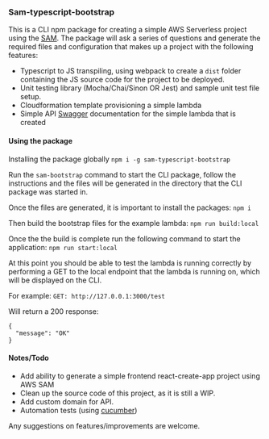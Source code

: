 ### Sam-typescript-bootstrap

This is a CLI npm package for creating a simple AWS Serverless project using the [SAM](https://aws.amazon.com/serverless/sam/). The package will ask a series of questions and generate the required files and configuration that makes up a project with the following features:

- Typescript to JS transpiling, using webpack to create a `dist` folder containing the JS source code for the project to be deployed.
- Unit testing library (Mocha/Chai/Sinon OR Jest) and sample unit test file setup.
- Cloudformation template provisioning a simple lambda
- Simple API [Swagger](https://swagger.io/) documentation for the simple lambda that is created

#### Using the package

Installing the package globally
`npm i -g sam-typescript-bootstrap`

Run the `sam-bootstrap` command to start the CLI package, follow the instructions and the files will be generated in the directory that the CLI package was started in.

Once the files are generated, it is important to install the packages:
`npm i`

Then build the bootstrap files for the example lambda:
`npm run build:local`

Once the the build is complete run the following command to start the application:
`npm run start:local`

At this point you should be able to test the lambda is running correctly by performing a GET to the local endpoint that the lambda is running on, which will be displayed on the CLI.

For example:
`GET: http://127.0.0.1:3000/test`

Will return a 200 response:

    {
      "message": "OK"
    }

#### Notes/Todo

- Add ability to generate a simple frontend react-create-app project using AWS SAM
- Clean up the source code of this project, as it is still a WIP.
- Add custom domain for API.
- Automation tests (using [cucumber](https://cucumber.io/docs/cucumber/))

Any suggestions on features/improvements are welcome.
